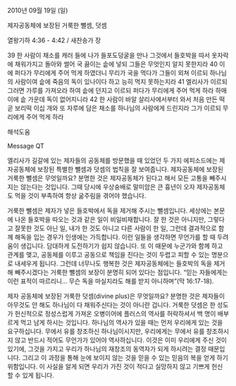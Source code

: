 2010년 09월 19일 (일)

제자공동체에 보장된 거룩한 뺄셈, 덧셈



열왕기하 4:36 - 4:42 / 새찬송가  장


39 한 사람이 채소를 캐러 들에 나가 들포도덩굴을 만나 그것에서 들호박을 따서 옷자락에 채워가지고 돌아와 썰어 국 끓이는 솥에 넣되 그들은 무엇인지 알지 못한지라
40 이에 퍼다가 무리에게 주어 먹게 하였더니 무리가 국을 먹다가 그들이 외쳐 이르되 하나님의 사람이여 솥에 죽음의 독이 있나이다 하고 능히 먹지 못하는지라
41 엘리사가 이르되 그러면 가루를 가져오라 하여 솥에 던지고 이르되 퍼다가 무리에게 주어 먹게 하라 하매 이에 솥 가운데 독이 없어지니라
42 한 사람이 바알 살리사에서부터 와서 처음 만든 떡 곧 보리떡 이십 개와 또 자루에 담은 채소를 하나님의 사람에게 드린지라 그가 이르되 무리에게 주어 먹게 하라

해석도움





Message QT

엘리사가 길갈에 있는 제자들의 공동체를 방문했을 때 있었던 두 가지 에피소드에는 제자공동체에 보장된 특별한 뺄셈과 덧셈의 법칙을 잘 보여줍니다. 제자공동체에 보장된 거룩한 뺄셈은 무엇일까요? 분명한 것은 제자공동체가 된다고 해서 모든 고통을 빼주시지는 않는다는 것입니다. 그때 당시에 우상숭배로 말미암은 큰 흉년이 오자 제자공동체도 먹을 것이 부족하여 항상 굶주림을 겪어야 했습니다. 

거룩한 뺄셈은 제자가 넣은 들호박에서 독을 제거해 주시는 뺄셈입니다. 세상에는 본문에 나온 들호박을 따오는 것과 같은 일이 비일비재합니다. 잘 한 것은 아니지만, 그렇다고 잘못한 것도 아닌 일, 내가 한 것도 아니고 다른 사람이 한 일, 그런데 결과적으로 함께 해독을 입는 경우가 인생에는 가득합니다. 이런 일들을 생각하면 무언가를 할 때 두려움이 생깁니다. 담대하게 도전하기가 쉽지 않습니다. 또 이 때문에 누군가와 함께 하고 관계를 맺고, 공동체를 이루고 공동으로 책임을 진다는 것이 두렵고 피할 수 있는 명분으로 내세우게 됩니다. 그런데 너무나도 행복한 것은 제자공동체에는 들호박의 독을 제거해 빼주시겠다는 거룩한 뺄셈의 보장이 분명히 되어 있다는 점입니다. “믿는 자들에게는 이런 표적이 따르리니... 무슨 독을 마실지라도 해를 받지 아니하며”(막 16:17-18). 

제자 공동체에 보장된 거룩한 덧셈(divine plus)은 무엇일까요? 분명한 것은 제자들이 아무것도 안 해도 하나님이 다 채워주신다는 것이 아니란 겁니다. 거룩한 덧셈은 한 성도가 헌신적으로 정성스럽게 가져온 오병이어에 플러스의 역사를 허락하셔서 백 명이 배부르게 먹고 남게 하시는 것입니다. 하나님의 역사가 있을 때는 먼저 우리에게 있는 것을 요구하십니다. 무에서 유를 창조하신 하나님이시지만, 우리에게는 무에서 유를 창조하시지 않고 반드시 적어도 무언가가 있어야 역사하십니다. 이것은 이미 우리에게 주신 것이 있기에, 그것을 가지고 우리가 하나님의 재창조의 동역자가 되게 하시려는 결정 때문입니다. 그리고 이 과정을 통해 눈에 보이지 않는 것을 믿을 수 있는 믿음의 복을 얻게 하기 위함입니다. 이 사실을 알게 되면 우리가 가진 것이 적다고 실망하지 않고 기쁘게 헌신 할 수 있게 됩니다.
